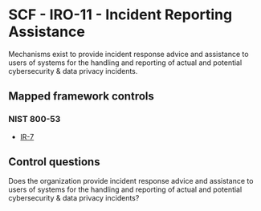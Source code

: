 # SCF - IRO-11 - Incident Reporting Assistance
Mechanisms exist to provide incident response advice and assistance to users of systems for the handling and reporting of actual and potential cybersecurity & data privacy incidents. 
## Mapped framework controls
### NIST 800-53
- [IR-7](../nist80053/ir-7.md)
  
## Control questions
Does the organization provide incident response advice and assistance to users of systems for the handling and reporting of actual and potential cybersecurity & data privacy incidents? 
  